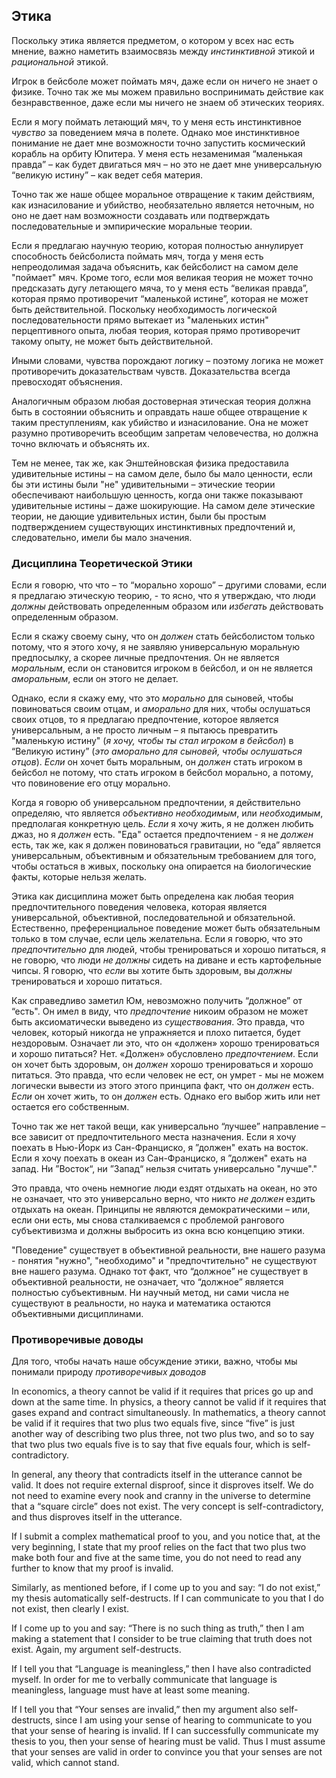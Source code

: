 ﻿## Этика 
  

Поскольку этика является предметом, о котором у всех нас есть мнение, важно наметить взаимосвязь между *инстинктивной* этикой и *рациональной* этикой.

Игрок в бейсболе может поймать мяч, даже если он ничего не знает о физике. Точно так же мы можем правильно воспринимать действие как безнравственное, даже если мы ничего не знаем об этических теориях.  

Если я могу поймать летающий мяч, то у меня есть инстинктивное *чувство* за поведением мяча в полете. Однако мое инстинктивное понимание не дает мне возможности точно запустить космический корабль на орбиту Юпитера. У меня есть незаменимая “маленькая правда” – как будет двигаться мяч – но это не дает мне универсальную “великую истину” – как ведет себя материя.  

Точно так же наше общее моральное отвращение к таким действиям, как изнасилование и убийство, необязательно является неточным, но оно не дает нам возможности создавать или подтверждать последовательные и эмпирические моральные теории.  

Если я предлагаю научную теорию, которая полностью аннулирует способность бейсболиста поймать мяч, тогда у меня есть непреодолимая задача объяснить, как бейсболист на самом деле "поймает" мяч. Кроме того, если моя великая теория не может точно предсказать дугу летающего мяча, то у меня есть “великая правда”, которая прямо противоречит “маленькой истине”, которая не может быть действительной. Поскольку необходимость логической последовательности прямо вытекает из "маленьких истин" перцептивного опыта, любая теория, которая прямо противоречит такому опыту, не может быть действительной.  

Иными словами, чувства порождают логику – поэтому логика не может противоречить доказательствам чувств. Доказательства всегда превосходят объяснения.  

Аналогичным образом любая достоверная этическая теория должна быть в состоянии объяснить и оправдать наше общее отвращение к таким преступлениям, как убийство и изнасилование. Она не может разумно противоречить всеобщим запретам человечества, но должна точно включать и объяснять их.  

Тем не менее, так же, как Энштейновская физика предоставила удивительные истины – на самом деле, было бы мало ценности, если бы эти истины были "не" удивительными – этические теории обеспечивают наибольшую ценность, когда они также показывают удивительные истины – даже шокирующие. На самом деле этические теории, не дающие удивительных истин, были бы простым подтверждением существующих инстинктивных предпочтений и, следовательно, имели бы мало значения.  

### Дисциплина Теоретической Этики  

Если я говорю, что что – то “морально хорошо” – другими словами, если я предлагаю этическую теорию, - то ясно, что я утверждаю, что люди *должны* действовать определенным образом или *избегать* действовать определенным образом.  

Если я скажу своему сыну, что он *должен* стать бейсболистом только потому, что я этого хочу, я не заявляю универсальную моральную предпосылку, а скорее личные предпочтения. Он не является *моральным*, если он становится игроком в бейсбол, и он не является *аморальным*, если он этого не делает.  

Однако, если я скажу ему, что это *морально* для сыновей, чтобы повиноваться своим отцам, и *аморально* для них, чтобы ослушаться своих отцов, то я предлагаю предпочтение, которое является универсальным, а не просто личным – я пытаюсь превратить "маленькую истину" (*я хочу, чтобы ты стал игроком в бейсбол*) в “Великую истину” (*это аморально для сыновей, чтобы ослушаться отцов*). *Если* он хочет быть моральным, он *должен* стать игроком в бейсбол не потому, что стать игроком в бейсбол морально, а потому, что повиновение его отцу морально.  

Когда я говорю об универсальном предпочтении, я действительно определяю, что является *объективно необходимым*, или *необходимым*, предполагая конкретную цель. *Если* я хочу жить, я не должен любить джаз, но я *должен* есть. "Еда" остается предпочтением - я не *должен* есть, так же, как я должен повиноваться гравитации, но “еда” является универсальным, объективным и обязательным требованием для того, чтобы остаться в живых, поскольку она опирается на биологические факты, которые нельзя желать.  

Этика как дисциплина может быть определена как любая теория предпочтительного поведения человека, которая является универсальной, объективной, последовательной и обязательной. Естественно, преференциальное поведение может быть обязательным только в том случае, если цель желательна. Если я говорю, что это *предпочтительно* для людей, чтобы тренироваться и хорошо питаться, я не говорю, что люди *не должны* сидеть на диване и есть картофельные чипсы. Я говорю, что *если* вы хотите быть здоровым, вы *должны* тренироваться и хорошо питаться.  

Как справедливо заметил Юм, невозможно получить “должное” от “есть". Он имел в виду, что *предпочтение* никоим образом не может быть аксиоматически выведено из *существования*. Это правда, что человек, который никогда не упражняется и плохо питается, будет нездоровым. Означает ли это, что он «должен» хорошо тренироваться и хорошо питаться? Нет. «Должен» обусловлено *предпочтением*. Если он хочет быть здоровым, он *должен* хорошо тренироваться и хорошо питаться. Это правда, что если человек не ест, он умрет - мы не можем логически вывести из этого этого принципа факт, что он *должен* есть. *Если* он хочет жить, то он *должен* есть. Однако его выбор жить или нет остается его собственным.  

Точно так же нет такой вещи, как универсально “лучшее” направление – все зависит от предпочтительного места назначения. Если я хочу поехать в Нью-Йорк из Сан-Франциско, я ”должен" ехать на восток. Если я хочу поехать в океан из Сан-Франциско, я ”должен" ехать на запад. Ни ”Восток“, ни ”Запад“ нельзя считать универсально "лучше"." 

Это правда, что очень немногие люди ездят отдыхать на океан, но это не означает, что это универсально верно, что никто *не должен* ездить отдыхать на океан. Принципы не являются демократическими – или, если они есть, мы снова сталкиваемся с проблемой рангового субъективизма и должны выбросить из окна всю концепцию этики.  

"Поведение" существует в объективной реальности, вне нашего разума - понятия "нужно", "необходимо" и "предпочтительно" не существуют вне нашего разума. Однако тот факт, что “должное” не существует в объективной реальности, не означает, что “должное” является полностью субъективным. Ни научный метод, ни сами числа не существуют в реальности, но наука и математика остаются объективными дисциплинами.  

### Противоречивые доводы  

Для того, чтобы начать наше обсуждение этики, важно, чтобы мы понимали природу *противоречивых доводов*  

In economics, a theory cannot be valid if it requires that prices go up and down at the same time. In physics, a theory cannot be valid if it requires that gases expand and contract simultaneously. In mathematics, a theory cannot be valid if it requires that two plus two equals five, since “five” is just another way of describing two plus three, not two plus two, and so to say that two plus two equals five is to say that five equals four, which is self-contradictory.

In general, any theory that contradicts itself in the utterance cannot be valid. It does not require external disproof, since it disproves itself. We do not need to examine every nook and cranny in the universe to determine that a “square circle” does not exist. The very concept is self-contradictory, and thus disproves itself in the utterance.

If I submit a complex mathematical proof to you, and you notice that, at the very beginning, I state that my proof relies on the fact that two plus two make both four and five at the same time, you do not need to read any further to know that my proof is invalid.

Similarly, as mentioned before, if I come up to you and say: “I do not exist,” my thesis automatically self-destructs. If I can communicate to you that I do not exist, then clearly I exist.

If I come up to you and say: “There is no such thing as truth,” then I am making a statement that I consider to be true claiming that truth does not exist. Again, my argument self-destructs.

If I tell you that “Language is meaningless,” then I have also contradicted myself. In order for me to verbally communicate that language is meaningless, language must have at least some meaning.

If I tell you that “Your senses are invalid,” then my argument also self-destructs, since I am using your sense of hearing to communicate to you that your sense of hearing is invalid. If I can successfully communicate my thesis to you, then your sense of hearing must be valid. Thus I must assume that your senses are valid in order to convince you that your senses are not valid, which cannot stand.

